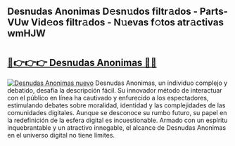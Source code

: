 ## Desnudas Anonimas D𝚎sn𝚞dos filtr𝚊dos - Parts-VUw Vid𝚎os filtr𝚊dos - N𝚞evas f𝚘tos atr𝚊ctivas wmHJW

# <h2><a href="http://mbbpj4.tromn.icu/?c=Desnudas+Anonimas">🔗👉👉👉 Desnudas Anonimas 🔗🔗</a></h2>

[![Desnudas Anonimas nuevo](https://i.imgur.com/pEAQMta.gif)](http://mbbpj4.tromn.icu/?c=Desnudas+Anonimas)
Desnudas Anonimas, un individuo complejo y debatido, desafía la descripción fácil. Su innovador método de interactuar con el público en línea ha cautivado y enfurecido a los espectadores, estimulando debates sobre moralidad, identidad y las complejidades de las comunidades digitales. Aunque se desconoce su rumbo futuro, su papel en la redefinición de la esfera digital es incuestionable. Armado con un espíritu inquebrantable y un atractivo innegable, el alcance de Desnudas Anonimas en el universo digital no tiene límites.
